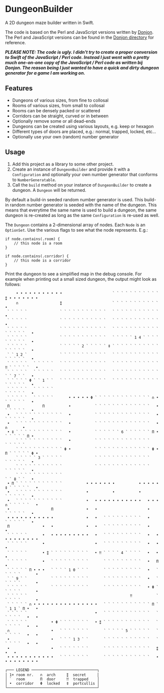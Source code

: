 #  DungeonBuilder

A 2D dungeon maze builder written in Swift.

The code is based on the Perl and JavaScript versions written by [Donjon](https://donjon.bin.sh). The Perl and JavaScript versions can be found in the [Donjon directory](https://github.com/wolf81/DungeonBuilder/tree/master/Donjon) for reference.

**_PLEASE NOTE: The code is ugly. I didn't try to create a proper conversion to Swift of the JavaScript / Perl code. Instead I just went with a pretty much one-on-one copy of the JavaScript / Perl code as written bij Donjon. The reason being I just wanted to have a quick and dirty dungeon generator for a game I am working on._**

## Features

- Dungeons of various sizes, from fine to collosal
- Rooms of various sizes, from small to collosal
- Rooms can be densely packed or scattered
- Corridors can be straight, curved or in between
- Optionally remove some or all dead-ends
- Dungeons can be created using various layouts, e.g. keep or hexagon
- Different types of doors are placed, e.g.: normal, trapped, locked, etc...
- Optionally use your own (random) number generator

## Usage

1. Add this project as a library to some other project.
2. Create an instance of `DungeonBuilder` and provide it with a `Configuration` and optionally your own number generator that conforms to `NumberGeneratable`.
3. Call the `build` method on your instance of `DungeonBuilder` to create a dungeon. A `Dungeon` will be returned.

By default a build-in seeded random number generator is used. This build-in random number generator is seeded with the name of the dungeon. This means that everytime the same name is used to build a dungeon, the same dungeon is re-created as long as the same `Configuration` is re-used as well.   

The `Dungeon` contains a 2-dimensional array of nodes. Each `Node` is an `OptionSet`. Use the various flags to see what the node represents.  E.g.: 

    if node.contains(.room) {
        // this node is a room
    } 
    
    if node.contains(.corridor) {
        // this node is a corridor
    }

Print the dungeon to see a simplified map in the debug console. For example when printing out a small sized dungeon, the output might look as follows:

                                                                                          
         • • • • • • • • • • •                       ` ` ` ` ` ` ` ` ` ` ` ⁑ • • • • • • •  
         ∩                   ⁑                       ` ` ` ` ` ` ` ` ` ` `               •  
     ` ` ` ` `               ` ` ` ` ` ` ` ` ` ` `   ` ` ` ` ` ` ` ` ` ` `               •  
     ` ` ` ` `               ` ` ` ` ` ` ` ` ` ` `   ` ` ` ` ` ` ` ` ` ` `               •  
     ` ` ` ` `               ` ` ` ` ` ` ` ` ` ` `   ` ` ` ` ` ` ` ` ` ` `   ` ` ` ` `   •  
     ` ` ` ` `               ` ` ` ` ` ` ` ` ` ` `   ` ` ` ` ` 1 4 ` ` ` `   ` ` ` ` `   •  
     ` ` ` ` `               ` ` ` ` ` 2 ` ` ` ` ` ‡ ` ` ` ` ` ` ` ` ` ` `   ` ` ` ` `   •  
     ` ` 1 2 `               ` ` ` ` ` ` ` ` ` ` `   ` ` ` ` ` ` ` ` ` ` `   ` ` ` ` `   •  
     ` ` ` ` `   ` ` ` ` `   ` ` ` ` ` ` ` ` ` ` `   ` ` ` ` ` ` ` ` ` ` ` ‼ ` ` ` ` `   •  
     ` ` ` ` `   ` ` ` ` `   ` ` ` ` ` ` ` ` ` ` `   ` ` ` ` ` ` ` ` ` ` `   ` ` 7 ` `   •  
     ` ` ` ` ` Φ ` ` 1 ` `   ` ` ` ` ` ` ` ` ` ` `   ` ` ` ` ` ` ` ` ` ` `   ` ` ` ` `   •  
     ` ` ` ` `   ` ` ` ` `                                                   ` ` ` ` `   •  
     ` ` ` ` `   ` ` ` ` `       • • • • • Φ ` ` ` ` ` ` ` ` ` ` ` ` ` ∩ •   ` ` ` ` `   •  
     Π               Π           •           ` ` ` ` ` ` ` ` ` ` ` ` `   •   ` ` ` ` `   •  
     •   ` ` ` ` ` ` ` ` ` ` `   •           ` ` ` ` ` ` ` ` ` ` ` ` `   •   ` ` ` ` `   •  
     •   ` ` ` ` ` ` ` ` ` ` `   •           ` ` ` ` ` ` ` ` ` ` ` ` `   •       ∩       •  
     • ‡ ` ` ` ` ` ` ` ` ` ` `   •           ` ` ` ` ` ` 6 ` ` ` ` ` ` Π •   ` ` ` ` ` Π •  
         ` ` ` ` ` ` ` ` ` ` `   •           ` ` ` ` ` ` ` ` ` ` ` ` `       ` ` ` ` `      
         ` ` ` ` ` ` ` ` ` ` ` Φ •           ` ` ` ` ` ` ` ` ` ` ` ` ` Φ • Π ` ` ` ` ` Φ •  
         ` ` ` ` ` 3 ` ` ` ` `               ` ` ` ` ` ` ` ` ` ` ` ` `       ` ` ` ` `   •  
         ` ` ` ` ` ` ` ` ` ` `               ` ` ` ` ` ` ` ` ` ` ` ` `       ` ` ` ` `   •  
         ` ` ` ` ` ` ` ` ` ` `                                               ` ` 8 ` `   •  
     • Π ` ` ` ` ` ` ` ` ` ` `           • • • • • • •           • • • • • ‡ ` ` ` ` `   •  
     •   ` ` ` ` ` ` ` ` ` ` `           •           •           •           ` ` ` ` `   •  
     •   ` ` ` ` ` ` ` ` ` ` `           •   • • • • • • • • • • •   • • • ∩ ` ` ` ` `   •  
     •                   Π               •   •                       •       ` ` ` ` `   •  
     • • • • • • • • • • •               •   •   ` ` ` ` ` ` ` ` `   •       ` ` ` ` `   •  
     Π               •   •               •   •   ` ` ` ` ` ` ` ` `   •                   •  
     ` ` ` ` `       •   • • • • • • • • •   •   ` ` ` ` ` ` ` ` `   •   • • • • • • • • •  
     ` ` ` ` `       •                       •   ` ` ` ` ` ` ` ` `   •   •               •  
     ` ` ` ` `       • ⁑ ` ` ` ` ` ` ` ` `   • ‼ ` ` ` ` 4 ` ` ` `   •   •               •  
     ` ` ` ` `       •   ` ` ` ` ` ` ` ` `       ` ` ` ` ` ` ` ` `   •   Π               •  
     ` ` ` ` ` Π • • •   ` ` ` ` 1 0 ` ` `       ` ` ` ` ` ` ` ` `   •   ` ` ` ` `       •  
     ` ` 9 ` `           ` ` ` ` ` ` ` ` `       ` ` ` ` ` ` ` ` `   •   ` ` ` ` `       •  
     ` ` ` ` `           ` ` ` ` ` ` ` ` `       ` ` ` ` ` ` ` ` `   • Φ ` ` ` ` `       •  
     ` ` ` ` `                                               ‼           ` ` ` ` `       •  
     ` ` ` ` ` ∩ • • • • • • • • • • • • • • •   ` ` ` ` ` ` ` ` ` ` ` Π ` ` 1 1 ` Π •   •  
     ` ` ` ` `                               •   ` ` ` ` ` ` ` ` ` ` `   ` ` ` ` `   •   •  
     ` ` ` ` `           • Φ ` ` ` ` ` ` `   • ⁑ ` ` ` ` ` ` ` ` ` ` `   ` ` ` ` `   •   •  
     ∩                   •   ` ` ` ` ` ` `       ` ` ` ` ` 5 ` ` ` ` `   ` ` ` ` `   •   •  
     •                   •   ` ` ` 1 3 ` `       ` ` ` ` ` ` ` ` ` ` `   ` ` ` ` `   •   •  
     •                   •   ` ` ` ` ` ` `       ` ` ` ` ` ` ` ` ` ` `   ⁑           •   •  
     • • • • • • • • • • •   ` ` ` ` ` ` `       ` ` ` ` ` ` ` ` ` ` `   • • • • • • • • •  
                                                                                            
    ┌─── LEGEND ──────────────────────────────┐
    │ 1+ room nr.   ∩  arch     ⁑  secret     │
    │ `  room       Π  door     ‼  trapped    │
    │ •  corridor   Φ  locked   ‡  portcullis │
    └─────────────────────────────────────────┘